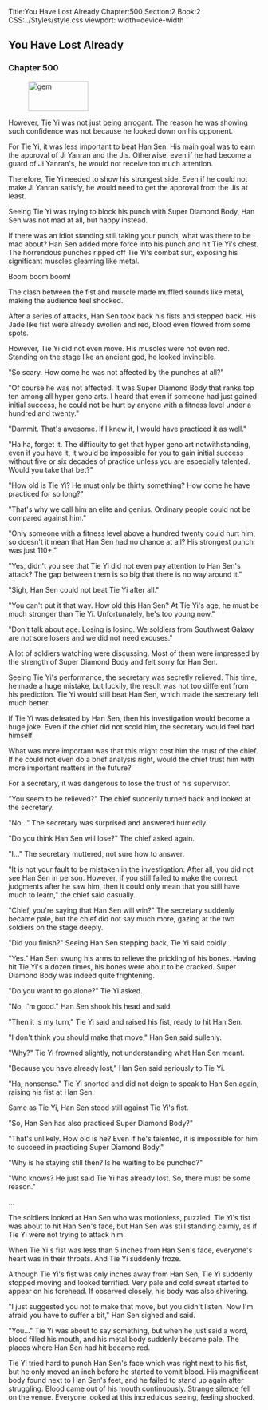 Title:You Have Lost Already 
Chapter:500 
Section:2 
Book:2 
CSS:../Styles/style.css 
viewport: width=device-width
  
## You Have Lost Already
### Chapter 500 
<figure>
	<img src="../Images/gem.gif" alt="gem" id="gem" width="120" height="60" />
</figure>
  

  
  However, Tie Yi was not just being arrogant. The reason he was showing such confidence was not because he looked down on his opponent.

For Tie Yi, it was less important to beat Han Sen. His main goal was to earn the approval of Ji Yanran and the Jis. Otherwise, even if he had become a guard of Ji Yanran's, he would not receive too much attention.

Therefore, Tie Yi needed to show his strongest side. Even if he could not make Ji Yanran satisfy, he would need to get the approval from the Jis at least.

Seeing Tie Yi was trying to block his punch with Super Diamond Body, Han Sen was not mad at all, but happy instead.

If there was an idiot standing still taking your punch, what was there to be mad about? Han Sen added more force into his punch and hit Tie Yi's chest. The horrendous punches ripped off Tie Yi's combat suit, exposing his significant muscles gleaming like metal.

Boom boom boom!

The clash between the fist and muscle made muffled sounds like metal, making the audience feel shocked.

After a series of attacks, Han Sen took back his fists and stepped back. His Jade like fist were already swollen and red, blood even flowed from some spots.

However, Tie Yi did not even move. His muscles were not even red. Standing on the stage like an ancient god, he looked invincible.

"So scary. How come he was not affected by the punches at all?"

"Of course he was not affected. It was Super Diamond Body that ranks top ten among all hyper geno arts. I heard that even if someone had just gained initial success, he could not be hurt by anyone with a fitness level under a hundred and twenty."

"Dammit. That's awesome. If I knew it, I would have practiced it as well."

"Ha ha, forget it. The difficulty to get that hyper geno art notwithstanding, even if you have it, it would be impossible for you to gain initial success without five or six decades of practice unless you are especially talented. Would you take that bet?"

"How old is Tie Yi? He must only be thirty something? How come he have practiced for so long?"

"That's why we call him an elite and genius. Ordinary people could not be compared against him."

"Only someone with a fitness level above a hundred twenty could hurt him, so doesn't it mean that Han Sen had no chance at all? His strongest punch was just 110+."

"Yes, didn't you see that Tie Yi did not even pay attention to Han Sen's attack? The gap between them is so big that there is no way around it."

"Sigh, Han Sen could not beat Tie Yi after all."

"You can't put it that way. How old this Han Sen? At Tie Yi's age, he must be much stronger than Tie Yi. Unfortunately, he's too young now."

"Don't talk about age. Losing is losing. We soldiers from Southwest Galaxy are not sore losers and we did not need excuses."

A lot of soldiers watching were discussing. Most of them were impressed by the strength of Super Diamond Body and felt sorry for Han Sen.

Seeing Tie Yi's performance, the secretary was secretly relieved. This time, he made a huge mistake, but luckily, the result was not too different from his prediction. Tie Yi would still beat Han Sen, which made the secretary felt much better.

If Tie Yi was defeated by Han Sen, then his investigation would become a huge joke. Even if the chief did not scold him, the secretary would feel bad himself.

What was more important was that this might cost him the trust of the chief. If he could not even do a brief analysis right, would the chief trust him with more important matters in the future?

For a secretary, it was dangerous to lose the trust of his supervisor.

"You seem to be relieved?" The chief suddenly turned back and looked at the secretary.

"No…" The secretary was surprised and answered hurriedly.

"Do you think Han Sen will lose?" The chief asked again.

"I…" The secretary muttered, not sure how to answer.

"It is not your fault to be mistaken in the investigation. After all, you did not see Han Sen in person. However, if you still failed to make the correct judgments after he saw him, then it could only mean that you still have much to learn," the chief said casually.

"Chief, you're saying that Han Sen will win?" The secretary suddenly became pale, but the chief did not say much more, gazing at the two soldiers on the stage deeply.

"Did you finish?" Seeing Han Sen stepping back, Tie Yi said coldly.

"Yes." Han Sen swung his arms to relieve the prickling of his bones. Having hit Tie Yi's a dozen times, his bones were about to be cracked. Super Diamond Body was indeed quite frightening.

"Do you want to go alone?" Tie Yi asked.

"No, I'm good." Han Sen shook his head and said.

"Then it is my turn," Tie Yi said and raised his fist, ready to hit Han Sen.

"I don't think you should make that move," Han Sen said sullenly.

"Why?" Tie Yi frowned slightly, not understanding what Han Sen meant.

"Because you have already lost," Han Sen said seriously to Tie Yi.

"Ha, nonsense." Tie Yi snorted and did not deign to speak to Han Sen again, raising his fist at Han Sen.

Same as Tie Yi, Han Sen stood still against Tie Yi's fist.

"So, Han Sen has also practiced Super Diamond Body?"

"That's unlikely. How old is he? Even if he's talented, it is impossible for him to succeed in practicing Super Diamond Body."

"Why is he staying still then? Is he waiting to be punched?"

"Who knows? He just said Tie Yi has already lost. So, there must be some reason."

…

The soldiers looked at Han Sen who was motionless, puzzled. Tie Yi's fist was about to hit Han Sen's face, but Han Sen was still standing calmly, as if Tie Yi were not trying to attack him.

When Tie Yi's fist was less than 5 inches from Han Sen's face, everyone's heart was in their throats. And Tie Yi suddenly froze.

Although Tie Yi's fist was only inches away from Han Sen, Tie Yi suddenly stopped moving and looked terrified. Very pale and cold sweat started to appear on his forehead. If observed closely, his body was also shivering.

"I just suggested you not to make that move, but you didn't listen. Now I'm afraid you have to suffer a bit," Han Sen sighed and said.

"You…" Tie Yi was about to say something, but when he just said a word, blood filled his mouth, and his metal body suddenly became pale. The places where Han Sen had hit became red.

Tie Yi tried hard to punch Han Sen's face which was right next to his fist, but he only moved an inch before he started to vomit blood. His magnificent body found next to Han Sen's feet, and he failed to stand up again after struggling. Blood came out of his mouth continuously. Strange silence fell on the venue. Everyone looked at this incredulous seeing, feeling shocked.
